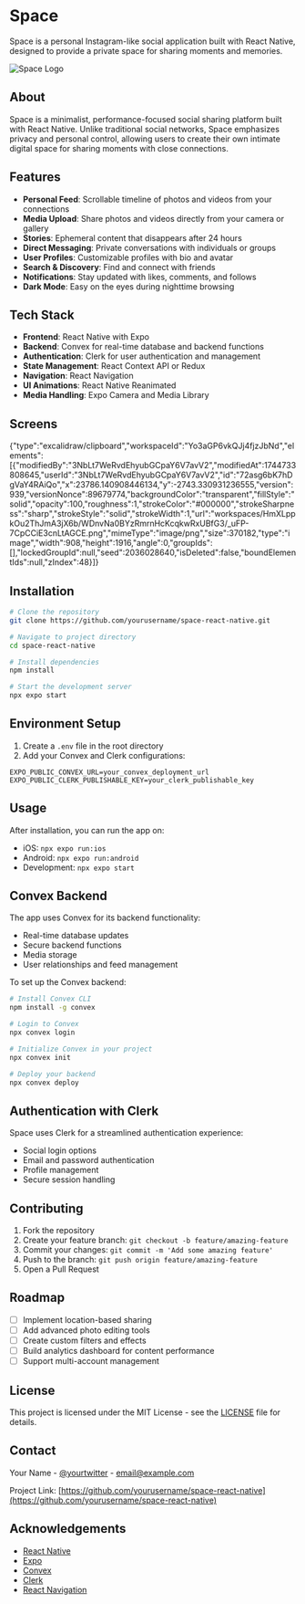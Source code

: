 # Space

Space is a personal Instagram-like social application built with React Native, designed to provide a private space for sharing moments and memories.

![Space Logo](/api/placeholder/200/200)

## About

Space is a minimalist, performance-focused social sharing platform built with React Native. Unlike traditional social networks, Space emphasizes privacy and personal control, allowing users to create their own intimate digital space for sharing moments with close connections.

## Features

- **Personal Feed**: Scrollable timeline of photos and videos from your connections
- **Media Upload**: Share photos and videos directly from your camera or gallery
- **Stories**: Ephemeral content that disappears after 24 hours
- **Direct Messaging**: Private conversations with individuals or groups
- **User Profiles**: Customizable profiles with bio and avatar
- **Search & Discovery**: Find and connect with friends
- **Notifications**: Stay updated with likes, comments, and follows
- **Dark Mode**: Easy on the eyes during nighttime browsing

## Tech Stack

- **Frontend**: React Native with Expo
- **Backend**: Convex for real-time database and backend functions
- **Authentication**: Clerk for user authentication and management
- **State Management**: React Context API or Redux
- **Navigation**: React Navigation
- **UI Animations**: React Native Reanimated
- **Media Handling**: Expo Camera and Media Library
  
## Screens
{"type":"excalidraw/clipboard","workspaceId":"Yo3aGP6vkQJj4fjzJbNd","elements":[{"modifiedBy":"3NbLt7WeRvdEhyubGCpaY6V7avV2","modifiedAt":1744733808645,"userId":"3NbLt7WeRvdEhyubGCpaY6V7avV2","id":"72asg6bK7hDgVaY4RAiQo","x":23786.140908446134,"y":-2743.330931236555,"version":939,"versionNonce":89679774,"backgroundColor":"transparent","fillStyle":"solid","opacity":100,"roughness":1,"strokeColor":"#000000","strokeSharpness":"sharp","strokeStyle":"solid","strokeWidth":1,"url":"workspaces/HmXLppkOu2ThJmA3jX6b/WDnvNa0BYzRmrnHcKcqkwRxUBfG3/_uFP-7CpCCiE3cnLtAGCE.png","mimeType":"image/png","size":370182,"type":"image","width":908,"height":1916,"angle":0,"groupIds":[],"lockedGroupId":null,"seed":2036028640,"isDeleted":false,"boundElementIds":null,"zIndex":48}]}

## Installation

```bash
# Clone the repository
git clone https://github.com/yourusername/space-react-native.git

# Navigate to project directory
cd space-react-native

# Install dependencies
npm install

# Start the development server
npx expo start
```

## Environment Setup

1. Create a `.env` file in the root directory
2. Add your Convex and Clerk configurations:

```
EXPO_PUBLIC_CONVEX_URL=your_convex_deployment_url
EXPO_PUBLIC_CLERK_PUBLISHABLE_KEY=your_clerk_publishable_key
```

## Usage

After installation, you can run the app on:

- iOS: `npx expo run:ios`
- Android: `npx expo run:android`
- Development: `npx expo start`

## Convex Backend

The app uses Convex for its backend functionality:

- Real-time database updates
- Secure backend functions
- Media storage
- User relationships and feed management

To set up the Convex backend:

```bash
# Install Convex CLI
npm install -g convex

# Login to Convex
npx convex login

# Initialize Convex in your project
npx convex init

# Deploy your backend
npx convex deploy
```

## Authentication with Clerk

Space uses Clerk for a streamlined authentication experience:

- Social login options
- Email and password authentication
- Profile management
- Secure session handling

## Contributing

1. Fork the repository
2. Create your feature branch: `git checkout -b feature/amazing-feature`
3. Commit your changes: `git commit -m 'Add some amazing feature'`
4. Push to the branch: `git push origin feature/amazing-feature`
5. Open a Pull Request

## Roadmap

- [ ] Implement location-based sharing
- [ ] Add advanced photo editing tools
- [ ] Create custom filters and effects
- [ ] Build analytics dashboard for content performance
- [ ] Support multi-account management

## License

This project is licensed under the MIT License - see the [LICENSE](LICENSE) file for details.

## Contact

Your Name - [@yourtwitter](https://twitter.com/yourhandle) - email@example.com

Project Link: [https://github.com/yourusername/space-react-native](https://github.com/yourusername/space-react-native)

## Acknowledgements

- [React Native](https://reactnative.dev/)
- [Expo](https://expo.dev/)
- [Convex](https://www.convex.dev/)
- [Clerk](https://clerk.dev/)
- [React Navigation](https://reactnavigation.org/)
